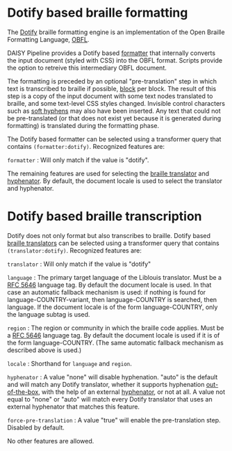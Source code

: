 <link rel="dp2:permalink" href="http://daisy.github.io/pipeline/Get-Help/User-Guide/Braille/Dotify/">
<link rev="dp2:doc" href="../src/main/java/org/daisy/pipeline/braille/dotify/impl/DotifyCSSStyledDocumentTransform.java"/>
<link rev="dp2:doc" href="../src/main/java/org/daisy/pipeline/braille/dotify/impl/DotifyTranslatorImpl"/>
<link rel="rdf:type" href="http://www.daisy.org/ns/pipeline/userdoc"/>

# Dotify based braille formatting

The [Dotify][] braille formatting engine is an implementation of the
Open Braille Formatting Language, [OBFL][].

DAISY Pipeline provides a Dotify based
[formatter](http://daisy.github.io/pipeline/Get-Help/User-Guide/Braille/#braille-formatting)
that internally converts the input document (styled with CSS) into the
OBFL format. Scripts provide the option to retreive this intermediary
OBFL document.

The formatting is preceded by an optional "pre-translation" step in
which text is transcribed to braille if possible,
[block](https://www.w3.org/TR/2007/WD-css3-box-20070809/#block-level)
per block. The result of this step is a copy of the input document
with some text nodes translated to braille, and some text-level CSS
styles changed. Invisible control characters such as [soft
hyphens](https://www.unicode.org/reports/tr14/tr14-39.html#SoftHyphen)
may also have been inserted. Any text that could not be pre-translated
(or that does not exist yet because it is generated during formatting)
is translated during the formatting phase.

The Dotify based formatter can be selected using a transformer query
that contains `(formatter:dotify)`. Recognized features are:

`formatter`
: Will only match if the value is "dotify".

The remaining features are used for selecting the [braille
translator](http://daisy.github.io/pipeline/Get-Help/User-Guide/Braille/#braille-transcription)
and
[hyphenator](http://daisy.github.io/pipeline/Get-Help/User-Guide/Braille/#hyphenation). By
default, the document locale is used to select the translator and
hyphenator.

# Dotify based braille transcription

Dotify does not only format but also transcribes to braille. Dotify
based [braille
translators](http://daisy.github.io/pipeline/Get-Help/User-Guide/Braille/#braille-transcription)
can be selected using a transformer query that contains
`(translator:dotify)`. Recognized features are:

`translator`
: Will only match if the value is "dotify"

`language`
: The primary target language of the Liblouis translator. Must be a
  [RFC 5646](https://tools.ietf.org/html/rfc5646) language tag. By
  default the document locale is used. In that case an automatic
  fallback mechanism is used: if nothing is found for
  language-COUNTRY-variant, then language-COUNTRY is searched, then
  language. If the document locale is of the form language-COUNTRY,
  only the language subtag is used.

`region`
: The region or community in which the braille code applies. Must be a
  [RFC 5646](https://tools.ietf.org/html/rfc5646) language tag. By
  default the document locale is used if it is of the form
  language-COUNTRY. (The same automatic fallback mechanism as
  described above is used.)

`locale`
: Shorthand for `language` and `region`.

`hyphenator`
: A value "none" will disable hyphenation. "auto" is the default and
  will match any Dotify translator, whether it supports hyphenation
  [out-of-the-box](#dotify-based-hyphenation), with the help of an
  external
  [hyphenator](http://daisy.github.io/pipeline/Get-Help/User-Guide/Braille/#hyphenation),
  or not at all. A value not equal to "none" or "auto" will match
  every Dotify translator that uses an external hyphenator that
  matches this feature.

`force-pre-translation`
: A value "true" will enable the pre-translation step. Disabled by default.

No other features are allowed.


[Dotify]: https://github.com/mtmse/dotify.formatter.impl
[OBFL]: https://mtmse.github.io/obfl/
